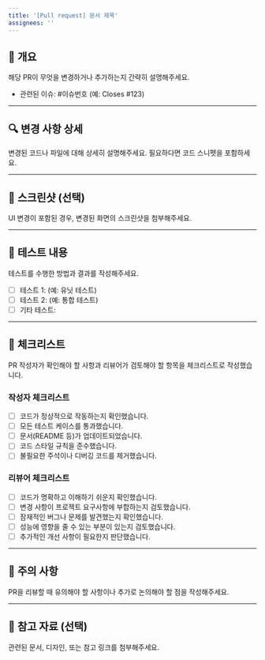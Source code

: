 ```yaml
---
title: '[Pull request] 문서 제목'
assignees: ''
---
```


## 📌 개요

해당 PR이 무엇을 변경하거나 추가하는지 간략히 설명해주세요.

- 관련된 이슈: #이슈번호 (예: Closes #123)

---

## 🔍 변경 사항 상세

변경된 코드나 파일에 대해 상세히 설명해주세요. 필요하다면 코드 스니펫을 포함하세요.

---

## 📸 스크린샷 (선택)

UI 변경이 포함된 경우, 변경된 화면의 스크린샷을 첨부해주세요.

---

## 🧪 테스트 내용

테스트를 수행한 방법과 결과를 작성해주세요.

- [ ] 테스트 1: (예: 유닛 테스트)
- [ ] 테스트 2: (예: 통합 테스트)
- [ ] 기타 테스트:

---

## 🚨 체크리스트

PR 작성자가 확인해야 할 사항과 리뷰어가 검토해야 할 항목을 체크리스트로 작성했습니다.

### 작성자 체크리스트

- [ ] 코드가 정상적으로 작동하는지 확인했습니다.
- [ ] 모든 테스트 케이스를 통과했습니다.
- [ ] 문서(README 등)가 업데이트되었습니다.
- [ ] 코드 스타일 규칙을 준수했습니다.
- [ ] 불필요한 주석이나 디버깅 코드를 제거했습니다.

### 리뷰어 체크리스트

- [ ] 코드가 명확하고 이해하기 쉬운지 확인했습니다.
- [ ] 변경 사항이 프로젝트 요구사항에 부합하는지 검토했습니다.
- [ ] 잠재적인 버그나 문제를 발견했는지 확인했습니다.
- [ ] 성능에 영향을 줄 수 있는 부분이 있는지 검토했습니다.
- [ ] 추가적인 개선 사항이 필요한지 판단했습니다.

---

## 🚨 주의 사항

PR을 리뷰할 때 유의해야 할 사항이나 추가로 논의해야 할 점을 작성해주세요.

---

## 📂 참고 자료 (선택)

관련된 문서, 디자인, 또는 참고 링크를 첨부해주세요.
